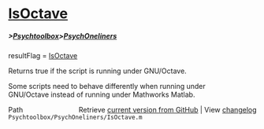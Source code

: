 # [IsOctave](IsOctave)
##### >[Psychtoolbox](Psychtoolbox)>[PsychOneliners](PsychOneliners)

resultFlag = [IsOctave](IsOctave)  
  
Returns true if the script is running under GNU/Octave.  
  
Some scripts need to behave differently when running under  
GNU/Octave instead of running under Mathworks Matlab.  




<div class="code_header" style="text-align:right;">
  <span style="float:left;">Path&nbsp;&nbsp;</span> <span class="counter">Retrieve <a href=
  "https://raw.github.com/Psychtoolbox-3/Psychtoolbox-3/beta/Psychtoolbox/PsychOneliners/IsOctave.m">current version from GitHub</a> | View <a href=
  "https://github.com/Psychtoolbox-3/Psychtoolbox-3/commits/beta/Psychtoolbox/PsychOneliners/IsOctave.m">changelog</a></span>
</div>
<div class="code">
  <code>Psychtoolbox/PsychOneliners/IsOctave.m</code>
</div>

